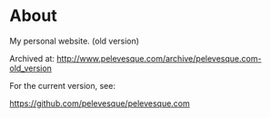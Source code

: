 # About

My personal website. (old version)

Archived at: http://www.pelevesque.com/archive/pelevesque.com-old_version

For the current version, see:

https://github.com/pelevesque/pelevesque.com
